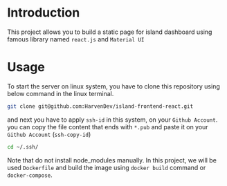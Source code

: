 # Introduction

This project allows you to build a static page for island dashboard using famous library named `react.js` and `Material UI`

# Usage

To start the server on linux system, you have to clone this repository using below command in the linux terminal.

```bash
git clone git@github.com:HarvenDev/island-frontend-react.git
```

and next you have to apply `ssh-id` in this system, on your `Github Account`. you can copy the file content that ends with `*.pub` and paste it on your `Github Account` (`ssh-copy-id`)

```bash
cd ~/.ssh/
```

Note that do not install node_modules manually. In this project, we will be used `Dockerfile` and build the image using `docker build` command or `docker-compose`.
